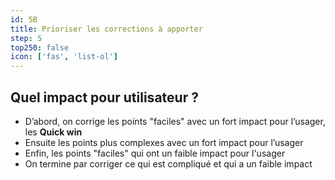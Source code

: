 ```yaml
---
id: 5B
title: Prioriser les corrections à apporter
step: 5
top250: false
icon: ['fas', 'list-ol']
---
```


## Quel impact pour utilisateur ?

* D’abord, on corrige les points "faciles" avec un fort impact pour l’usager, les **Quick win**
* Ensuite les points plus complexes avec un fort impact pour l’usager
* Enfin, les points "faciles" qui ont un faible impact pour l'usager
* On termine par corriger ce qui est compliqué et qui a un faible impact 




